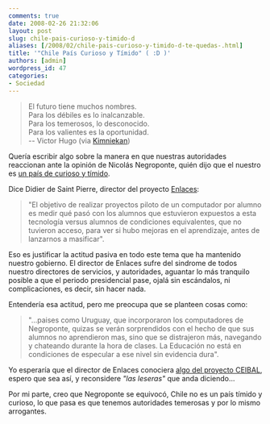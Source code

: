 ```yaml
---
comments: true
date: 2008-02-26 21:32:06
layout: post
slug: chile-pais-curioso-y-timido-d
aliases: [/2008/02/chile-pais-curioso-y-timido-d-te-quedas-.html]
title: '"Chile País Curioso y Tímido" ( :D )'
authors: [admin]
wordpress_id: 47
categories:
- Sociedad
---
```


> El futuro tiene muchos nombres.   
Para los débiles es lo inalcanzable.   
Para los temerosos, lo desconocido.   
Para los valientes es la oportunidad.   
-- Victor Hugo (via [Kimniekan](http://www.ricardodiaz.org/archives/2008/02/victor-hugo.html))

Quería escribir algo sobre la manera en que nuestras autoridades reaccionan ante la opinión de Nicolás Negroponte, quién dijo que el nuestro es [un país de curioso y tímido](http://dev.cl/8xcv).

Dice Didier de Saint Pierre, director del proyecto [Enlaces](http://www.enlaces.cl/):

> "El objetivo de realizar proyectos piloto de un computador por alumno es medir qué pasó con los alumnos que estuvieron expuestos a esta tecnología versus alumnos de condiciones equivalentes, que no tuvieron acceso, para ver si hubo mejoras en el aprendizaje, antes de lanzarnos a masificar".

Eso es justificar la actitud pasiva en todo este tema que ha mantenido nuestro gobierno. El director de Enlaces sufre del sindrome de todos nuestro directores de servicios, y autoridades, aguantar lo más tranquilo posible a que el periodo presidencial pase, ojalá sin escándalos, ni complicaciones, es decir, sin hacer nada.

Entendería esa actitud, pero me preocupa que se planteen cosas como:

> "...paises como Uruguay, que incorporaron los computadores de Negroponte, quizas se verán sorprendidos con el hecho de que sus alumnos no aprendieron mas, sino que se distrajeron más, navegando y chateando durante la hora de clases. La Educación no está en condiciones de especular a ese nivel sin evidencia dura".

Yo esperaría que el director de Enlaces conociera [algo del proyecto CEIBAL](/2007/11/el_proyecto_ceibal_midiendo_el_impacto_d.html), espero que sea así, y reconsidere _"las leseras"_ que anda diciendo...

Por mi parte, creo que Negroponte se equivocó, Chile no es un país tímido y curioso, lo que pasa es que tenemos autoridades temerosas y por lo mismo arrogantes.



